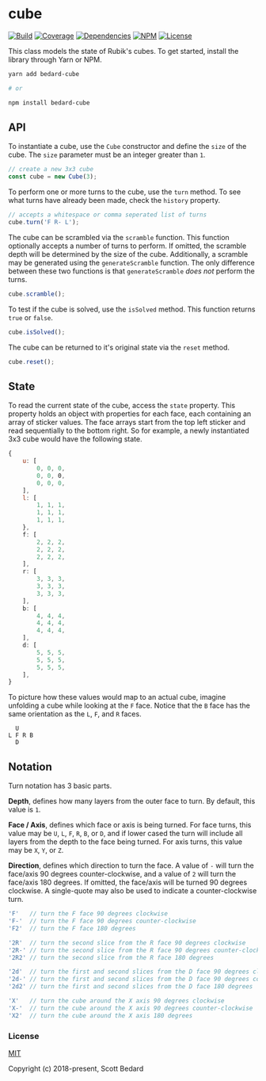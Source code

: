 # cube

[![Build](https://img.shields.io/circleci/project/github/scottbedard/cube.svg)](https://circleci.com/gh/scottbedard/cube)
[![Coverage](https://img.shields.io/codecov/c/github/scottbedard/cube.svg)](https://codecov.io/gh/scottbedard/cube)
[![Dependencies](https://img.shields.io/david/scottbedard/cube.svg)](https://david-dm.org/scottbedard/cube)
[![NPM](https://img.shields.io/npm/v/bedard-cube.svg)](https://www.npmjs.com/package/bedard-cube)
[![License](https://img.shields.io/badge/license-MIT-blue.svg)](https://github.com/scottbedard/cube/blob/master/LICENSE)

This class models the state of Rubik's cubes. To get started, install the library through Yarn or NPM.

```bash
yarn add bedard-cube

# or

npm install bedard-cube
```

## API

To instantiate a cube, use the `Cube` constructor and define the `size` of the cube. The `size` parameter must be an integer greater than `1`.

```js
// create a new 3x3 cube
const cube = new Cube(3);
```

To perform one or more turns to the cube, use the `turn` method. To see what turns have already been made, check the `history` property.

```js
// accepts a whitespace or comma seperated list of turns
cube.turn('F R- L');
```

The cube can be scrambled via the `scramble` function. This function optionally accepts a number of turns to perform. If omitted, the scramble depth will be determined by the size of the cube. Additionally, a scramble may be generated using the `generateScramble` function. The only difference between these two functions is that `generateScramble` *does not* perform the turns.

```js
cube.scramble();
```

To test if the cube is solved, use the `isSolved` method. This function returns `true` or `false`.

```js
cube.isSolved();
```

The cube can be returned to it's original state via the `reset` method.

```js
cube.reset();
```

## State

To read the current state of the cube, access the `state` property. This property holds an object with properties for each face, each containing an array of sticker values. The face arrays start from the top left sticker and read sequentially to the bottom right. So for example, a newly instantiated 3x3 cube would have the following state.

```js
{
    u: [
        0, 0, 0,
        0, 0, 0,
        0, 0, 0,
    ],
    l: [
        1, 1, 1,
        1, 1, 1,
        1, 1, 1,
    },
    f: [
        2, 2, 2,
        2, 2, 2,
        2, 2, 2,
    ],
    r: [
        3, 3, 3,
        3, 3, 3,
        3, 3, 3,
    ],
    b: [
        4, 4, 4,
        4, 4, 4,
        4, 4, 4,
    ],
    d: [
        5, 5, 5,
        5, 5, 5,
        5, 5, 5,
    ],
}
```

To picture how these values would map to an actual cube, imagine unfolding a cube while looking at the `F` face. Notice that the `B` face has the same orientation as the `L`, `F`, and `R` faces.

```
  U
L F R B
  D
```

## Notation

Turn notation has 3 basic parts.

**Depth**, defines how many layers from the outer face to turn. By default, this value is `1`.

**Face / Axis**, defines which face or axis is being turned. For face turns, this value may be `U`, `L`, `F`, `R`, `B`, or `D`, and if lower cased the turn will include all layers from the depth to the face being turned. For axis turns, this value may be `X`, `Y`, or `Z`.

**Direction**, defines which direction to turn the face. A value of `-` will turn the face/axis 90 degrees counter-clockwise, and a value of `2` will turn the face/axis 180 degrees. If omitted, the face/axis will be turned 90 degrees clockwise. A single-quote may also be used to indicate a counter-clockwise turn.

```js
'F'   // turn the F face 90 degrees clockwise
'F-'  // turn the F face 90 degrees counter-clockwise
'F2'  // turn the F face 180 degrees

'2R'  // turn the second slice from the R face 90 degrees clockwise
'2R-' // turn the second slice from the R face 90 degrees counter-clockwise
'2R2' // turn the second slice from the R face 180 degrees

'2d'  // turn the first and second slices from the D face 90 degrees clockwise
'2d-' // turn the first and second slices from the D face 90 degrees counter-clockwise
'2d2' // turn the first and second slices from the D face 180 degrees

'X'   // turn the cube around the X axis 90 degrees clockwise
'X-'  // turn the cube around the X axis 90 degrees counter-clockwise
'X2'  // turn the cube around the X axis 180 degrees
```

### License

[MIT](https://github.com/scottbedard/cube/blob/master/LICENSE)

Copyright (c) 2018-present, Scott Bedard
